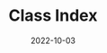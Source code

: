 ---
title: Class Index
linktitle: Classes
toc: false
type: specs
layout: glossary
date: "2022-10-03"
draft: false
specification: VEC
version: 2.0.1
menu:
  VEC-2.0.1:
    identifier: classes   
    weight: 100000

# Prev/next pager order (if `docs_section_pager` enabled in `params.toml`)
weight: 100000
---
